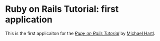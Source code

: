 # Ruby on Rails Tutorial: first application

This is the first applicaiton for the [*Ruby on Rails Tutorial*](http://railstutorial.org/) by [Michael Hartl](http://michaelhartl.com).
